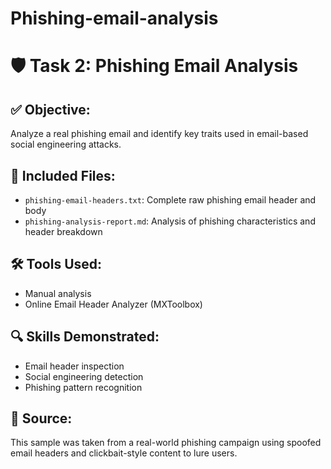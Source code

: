 # Phishing-email-analysis

# 🛡️ Task 2: Phishing Email Analysis

## ✅ Objective:
Analyze a real phishing email and identify key traits used in email-based social engineering attacks.

## 📁 Included Files:
- `phishing-email-headers.txt`: Complete raw phishing email header and body
- `phishing-analysis-report.md`: Analysis of phishing characteristics and header breakdown

## 🛠️ Tools Used:
- Manual analysis
- Online Email Header Analyzer (MXToolbox)

## 🔍 Skills Demonstrated:
- Email header inspection
- Social engineering detection
- Phishing pattern recognition

## 🔗 Source:
This sample was taken from a real-world phishing campaign using spoofed email headers and clickbait-style content to lure users.
